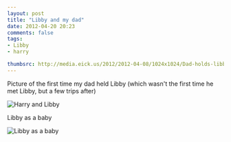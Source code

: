 ```yaml
---
layout: post
title: "Libby and my dad"
date: 2012-04-20 20:23
comments: false
tags: 
- Libby
- harry

thumbsrc: http://media.eick.us/2012/2012-04-08/1024x1024/Dad-holds-libby.jpg
---
```

Picture of the first time my dad held Libby (which wasn't the first time he met Libby, but a few trips after)



![Harry and Libby](http://media.eick.us/media/photographs/2012/2012-04-08/Dad-holds-libby.jpg)


Libby as a baby



![Libby as a baby](http://media.eick.us/media/photographs/2012/2012-04-08/175261198_05b771e60d_o.jpg)

